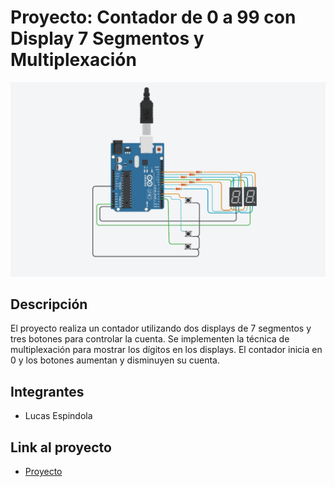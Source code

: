 # Proyecto: Contador de 0 a 99 con Display 7 Segmentos y Multiplexación
![Tinkercad](ciucuito.jpg)

## Descripción

El proyecto realiza un contador utilizando dos displays de 7 segmentos y tres botones para
controlar la cuenta. Se implementen la técnica de multiplexación para mostrar los dígitos en los displays. El contador inicia en 0 y los botones aumentan y disminuyen su cuenta.

## Integrantes

- Lucas Espindola

## Link al proyecto

- [Proyecto](https://www.tinkercad.com/things/buAP0c983mY)

